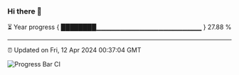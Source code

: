 ### Hi there 👋

⏳ Year progress { ████████▁▁▁▁▁▁▁▁▁▁▁▁▁▁▁▁▁▁▁▁▁▁ } 27.88 %

---

⏰ Updated on Fri, 12 Apr 2024 00:37:04 GMT

![Progress Bar CI](https://github.com/Shyam-Makwana/GitHub-Actions-Demo/workflows/Progress%20Bar%20CI/badge.svg)
